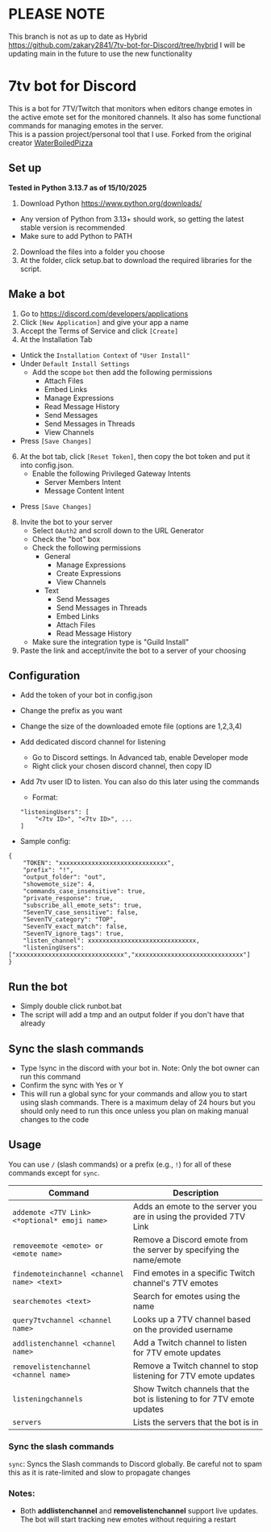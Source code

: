 # **PLEASE NOTE**
This branch is not as up to date as Hybrid https://github.com/zakary2841/7tv-bot-for-Discord/tree/hybrid
I will be updating main in the future to use the new functionality

# 7tv bot for Discord
This is a bot for 7TV/Twitch that monitors when editors change emotes in the active emote set for the monitored channels. It also has some functional commands for managing emotes in the server.\
This is a passion project/personal tool that I use. Forked from the original creator [WaterBoiledPizza](https://github.com/WaterBoiledPizza/7tv-bot-for-Discord) 

## Set up
**Tested in Python 3.13.7 as of 15/10/2025**
1) Download Python https://www.python.org/downloads/
- Any version of Python from 3.13+ should work, so getting the latest stable version is recommended
- Make sure to add Python to PATH
2) Download the files into a folder you choose
3) At the folder, click setup.bat to download the required libraries for the script.

## Make a bot
1) Go to https://discord.com/developers/applications
2) Click `[New Application]` and give your app a name
3) Accept the Terms of Service and click `[Create]`
4) At the Installation Tab
- Untick the `Installation Context` of `"User Install"`
- Under `Default Install Settings`
   - Add the scope `bot` then add the following permissions
        - Attach Files
        - Embed Links
        - Manage Expressions
        - Read Message History
        - Send Messages
        - Send Messages in Threads
        - View Channels
- Press `[Save Changes]`
6) At the bot tab, click `[Reset Token]`, then copy the bot token and put it into config.json.
    - Enable the following Privileged Gateway Intents
    	- Server Members Intent
    	- Message Content Intent
 - Press `[Save Changes]`
8) Invite the bot to your server
    - Select `OAuth2` and scroll down to the URL Generator
    - Check the "bot" box
    - Check the following permissions
        - General    
            - Manage Expressions
            - Create Expressions
            - View Channels
        - Text
    		- Send Messages
    		- Send Messages in Threads
    		- Embed Links
    		- Attach Files
    		- Read Message History
    - Make sure the integration type is "Guild Install"
9) Paste the link and accept/invite the bot to a server of your choosing

## Configuration
- Add the token of your bot in config.json
- Change the prefix as you want
- Change the size of the downloaded emote file (options are 1,2,3,4)
- Add dedicated discord channel for listening
    - Go to Discord settings. In Advanced tab, enable Developer mode
    - Right click your chosen discord channel, then copy ID
- Add 7tv user ID to listen. You can also do this later using the commands
    - Format:
    ```
    "listeningUsers": [
        "<7tv ID>", "<7tv ID>", ...
    ]
    ```

- Sample config:
```
{
    "TOKEN": "xxxxxxxxxxxxxxxxxxxxxxxxxxxxxx",
    "prefix": "!",
    "output_folder": "out",
    "showemote_size": 4,
    "commands_case_insensitive": true,
    "private_response": true,
    "subscribe_all_emote_sets": true,
    "SevenTV_case_sensitive": false,
    "SevenTV_category": "TOP",
    "SevenTV_exact_match": false,
    "SevenTV_ignore_tags": true,
    "listen_channel": xxxxxxxxxxxxxxxxxxxxxxxxxxxxxx,
    "listeningUsers": ["xxxxxxxxxxxxxxxxxxxxxxxxxxxxxx","xxxxxxxxxxxxxxxxxxxxxxxxxxxxxx"]
}
```


## Run the bot
- Simply double click runbot.bat
- The script will add a tmp and an output folder if you don't have that already

## Sync the slash commands
- Type !sync in the discord with your bot in. Note: Only the bot owner can run this command
- Confirm the sync with Yes or Y
- This will run a global sync for your commands and allow you to start using slash commands. There is a maximum delay of 24 hours but you should only need to run this once unless you plan on making manual changes to the code

## Usage
You can use `/` (slash commands) or a prefix (e.g., `!`) for all of these commands except for `sync`. 

| Command                 | Description
|-------------------------|------------------------|
| `addemote <7TV Link> <*optional* emoji name>`    | Adds an emote to the server you are in using the provided 7TV Link     
| `removeemote <emote> or <emote name> `           | Remove a Discord emote from the server by specifying the name/emote                               
| `findemoteinchannel <channel name> <text>`       | Find emotes in a specific Twitch channel's 7TV emotes                          
| `searchemotes <text>`                            | Search for emotes using the name                                                                  
| `query7tvchannel <channel name>`                 | Looks up a 7TV channel based on the provided username                                 
| `addlistenchannel <channel name>`                | Add a Twitch channel to listen for 7TV emote updates                                         
| `removelistenchannel <channel name>`             | Remove a Twitch channel to stop listening for 7TV emote updates                          
| `listeningchannels`                              | Show Twitch channels that the bot is listening to for 7TV emote updates
| `servers`                                        | Lists the servers that the bot is in

### Sync the slash commands
`sync`: Syncs the Slash commands to Discord globally. Be careful not to spam this as it is rate-limited and slow to propagate changes


### Notes:
- Both **addlistenchannel** and **removelistenchannel** support live updates. The bot will start tracking new emotes without requiring a restart